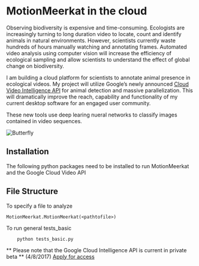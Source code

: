 # MotionMeerkat in the cloud

Observing biodiversity is expensive and time-consuming. Ecologists are increasingly turning to long duration video to locate, count and identify animals in natural environments. However, scientists currently waste hundreds of hours manually watching and annotating frames. Automated video analysis using computer vision will increase the efficiency of ecological sampling and allow scientists to understand the effect of global change on biodiversity.

I am building a cloud platform for scientists to annotate animal presence in ecological videos. My project will utilize Google’s newly announced [Cloud Video Intelligence API](https://cloud.google.com/video-intelligence/) for animal detection and massive parallelization. This will dramatically improve the reach, capability and functionality of my current desktop software for an engaged user community. 

These new tools use deep learing nueral networks to classify images contained in video sequences. 

![Butterfly](https://raw.github.com/bw4sz/GoogleVideo/dev/sample_image.jpg?)

## Installation

The following python packages need to be installed to run MotionMeerkat and the Google Cloud Video API

## File Structure

To specify a file to analyze

```
MotionMeerkat.MotionMeerkat(<pathtofile>)
```

To run general tests_basic

```
    python tests_basic.py
```

** Please note that the Google Cloud Intelligence API is current in private beta ** (4/8/2017) [Apply for access](https://cloud.google.com/video-intelligence/)
